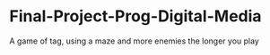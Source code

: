 # Final-Project-Prog-Digital-Media
 A game of tag, using a maze and more enemies the longer you play
